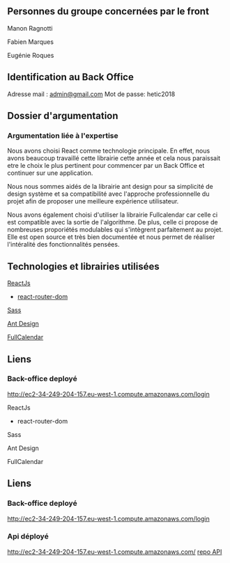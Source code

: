 ## Personnes du groupe concernées par le front

Manon Ragnotti

Fabien Marques

Eugénie Roques


## Identification au Back Office
Adresse mail : admin@gmail.com
Mot de passe: hetic2018


## Dossier d'argumentation

### Argumentation liée à l'expertise


Nous avons choisi React comme technologie principale. En effet, nous avons beaucoup travaillé cette librairie cette année et cela nous paraissait etre le choix le plus pertinent pour commencer par un Back Office et continuer sur une application. 

Nous nous sommes aidés de la librairie ant design pour sa simplicité de design système et sa compatibilité avec l'approche professionnelle du projet afin de proposer une meilleure expérience utilisateur.

Nous avons également choisi d'utiliser la librairie Fullcalendar car celle ci est compatible avec la sortie de l'algorithme. De plus, celle ci propose de nombreuses proporiétés modulables qui s'intègrent parfaitement au projet. Elle est open source et très bien documentée et nous permet de réaliser l'intéralité des fonctionnalités pensées. 


## Technologies et librairies utilisées

[ReactJs](https://reactjs.org/)

 - [react-router-dom](https://www.npmjs.com/package/react-router-dom) 
 
[Sass](https://sass-lang.com/)

[Ant Design](https://ant.design/)

[FullCalendar](https://fullcalendar.io/)


## Liens

### Back-office deployé

http://ec2-34-249-204-157.eu-west-1.compute.amazonaws.com/login

ReactJs

 - react-router-dom
 
Sass

Ant Design

FullCalendar

## Liens
 
### Back-office deployé 
http://ec2-34-249-204-157.eu-west-1.compute.amazonaws.com/login

### Api déployé 
http://ec2-34-249-204-157.eu-west-1.compute.amazonaws.com/
[repo API](https://github.com/Mehdi-Verfaillie/samuSocial-api)



